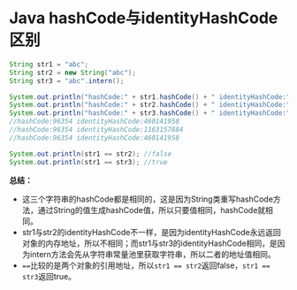 # Java hashCode与identityHashCode区别

```java
String str1 = "abc";
String str2 = new String("abc");
String str3 = "abc".intern();

System.out.println("hashCode:" + str1.hashCode() + " identityHashCode:" + System.identityHashCode(str1));
System.out.println("hashCode:" + str2.hashCode() + " identityHashCode:" + System.identityHashCode(str2));
System.out.println("hashCode:" + str3.hashCode() + " identityHashCode:" + System.identityHashCode(str3));
//hashCode:96354 identityHashCode:460141958
//hashCode:96354 identityHashCode:1163157884
//hashCode:96354 identityHashCode:460141958

System.out.println(str1 == str2); //false
System.out.println(str1 == str3); //true
```

**总结：**

- 这三个字符串的hashCode都是相同的，这是因为String类重写hashCode方法，通过String的值生成hashCode值，所以只要值相同，hashCode就相同。
- str1与str2的identityHashCode不一样，是因为identityHashCode永远返回对象的内存地址，所以不相同；而str1与str3的identityHashCode相同，是因为intern方法会先从字符串常量池里获取字符串，所以二者的地址值相同。
- `==`比较的是两个对象的引用地址，所以`str1 == str2`返回false，`str1 == str3`返回true。

